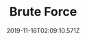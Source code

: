 ---
title: Brute Force
artist: The Algorithm
date: 2019-11-16T02:09:10.571Z
cover: brute_force.jpg
styles:
  - Electronic
  - Progressive Metal
links:
  spotify: https://play.spotify.com/album/4Ijivtrfqk2AMTF4dhrl2Q
  youtube: https://music.youtube.com/watch?v=aik31J5m95A
  applemusic: https://itunes.apple.com/us/album/brute-force/1083396755?uo=4
  soundcloud: ""
  bandcamp: https://thealgorithm.bandcamp.com/album/brute-force
  googleplay: ""
  deezer: https://www.deezer.com/album/15742314
---